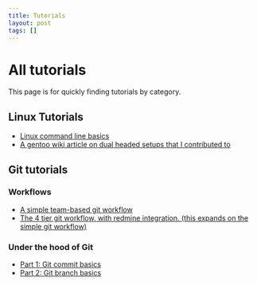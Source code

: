 ```yaml
---
title: Tutorials
layout: post
tags: []
---
```



All tutorials
=============

This page is for quickly finding tutorials by category.

Linux Tutorials
---------------

-   [Linux command line basics](http://blog.srvthe.net/archives/164 "Yet another Linux Command line guide.")
-   [A gentoo wiki article on dual headed setups that I contributed to](http://en.gentoo-wiki.com/wiki/X.Org/Dual_Monitors#Single_graphics_card.2C_Multiple_X_screens_with_ZaphodHeads)

Git tutorials
-------------

### Workflows

-   [A simple team-based git workflow](http://blog.srvthe.net/archives/86 "A simple git workflow for collaborating")
-   [The 4 tier git workflow, with redmine integration. (this expands on the simple git workflow)](http://blog.srvthe.net/archives/138 "Git workflow with Redmine integration: the 4 tier system")

### Under the hood of Git

-   [Part 1: Git commit basics](http://blog.srvthe.net/archives/161 "Git part 1: Commits")
-   [Part 2: Git branch basics](http://blog.srvthe.net/archives/150 "Git branch basics")

